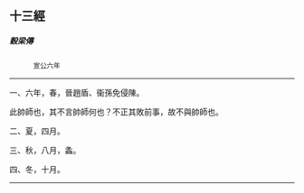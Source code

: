 

## 十三經

##### 穀梁傳
　　　`宣公六年`

* * *

一、六年，春，晉趙盾、衞孫免侵陳。

此帥師也，其不言帥師何也？不正其敗前事，故不與帥師也。

二、夏，四月。

三、秋，八月，螽。

四、冬，十月。

* * *

